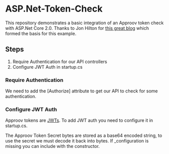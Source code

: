 # ASP.Net-Token-Check

This repository demonstrates a basic integration of an Approov token check with ASP.Net Core 2.0. Thanks to Jon Hilton for [this great blog](https://jonhilton.net/security/apis/secure-your-asp.net-core-2.0-api-part-2---jwt-bearer-authentication/) which formed the basis for this example.

## Steps
1. Require Authentication for our API controllers
2. Configure JWT Auth in startup.cs

### Require Authentication

We need to add the [Authorize] attribute to get our API to check for some authentication.

### Configure JWT Auth

Approov tokens are [JWTs](https://jwt.io/). To add JWT auth you need to configure it in startup.cs.

The Approov Token Secret bytes are stored as a base64 encoded string, to use the secret we must decode it back into bytes. If _configuration is missing you can include with the constructor.
